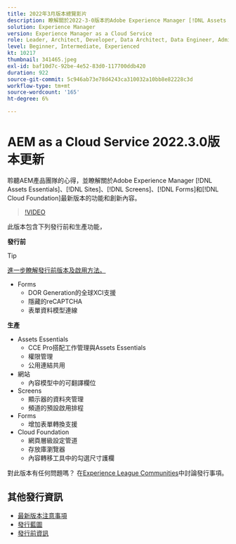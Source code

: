 ```yaml
---
title: 2022年3月版本總覽影片
description: 瞭解關於2022-3-0版本的Adobe Experience Manager [!DNL Assets Essentials], [!DNL Sites], [!DNL Screens], [!DNL Forms] 和 [!DNL Cloud Foundation]的最新功能和創新內容。
solution: Experience Manager
version: Experience Manager as a Cloud Service
role: Leader, Architect, Developer, Data Architect, Data Engineer, Admin, User
level: Beginner, Intermediate, Experienced
kt: 10217
thumbnail: 341465.jpeg
exl-id: baf10d7c-92be-4e52-83d0-117700ddb420
duration: 922
source-git-commit: 5c946ab73e78d4243ca310032a10bb8e82228c3d
workflow-type: tm+mt
source-wordcount: '165'
ht-degree: 6%

---
```


# AEM as a Cloud Service 2022.3.0版本更新

聆聽AEM產品團隊的心得，並瞭解關於Adobe Experience Manager [!DNL Assets Essentials]、[!DNL Sites]、[!DNL Screens]、[!DNL Forms]和[!DNL Cloud Foundation]最新版本的功能和創新內容。

>[!VIDEO](https://video.tv.adobe.com/v/341465/?quality=12&learn=on)

此版本包含下列發行前和生產功能，

**發行前**

>[!TIP]
>
>[進一步瞭解發行前版本及啟用方法。](https://experienceleague.adobe.com/docs/experience-manager-cloud-service/content/release-notes/prerelease.html?lang=zh-Hant)

* Forms
   * DOR Generation的全球XCI支援
   * 隱藏的reCAPTCHA
   * 表單資料模型連線

**生產**

* Assets Essentials
   * CCE Pro搭配工作管理與Assets Essentials
   * 權限管理
   * 公用連結共用
* 網站
   * 內容模型中的可翻譯欄位
* Screens
   * 顯示器的資料夾管理
   * 頻道的預設啟用排程
* Forms
   * 增加表單轉換支援
* Cloud Foundation
   * 網頁層級設定管道
   * 存放庫瀏覽器
   * 內容轉移工具中的勾選尺寸護欄

對此版本有任何問題嗎？  在[Experience League Communities](https://experienceleaguecommunities.adobe.com/t5/adobe-experience-manager/aem-as-a-cloud-service-2022-3-0-release-update/td-p/449599)中討論發行事項。

## 其他發行資訊

* [最新版本注意事項](https://experienceleague.adobe.com/docs/experience-manager-cloud-service/content/release-notes/home.html?lang=zh-Hant)
* [發行藍圖](https://experienceleague.adobe.com/docs/experience-manager-release-information/aem-release-updates/update-releases-roadmap.html?lang=zh-Hant)
* [發行前資訊](https://experienceleague.adobe.com/docs/experience-manager-cloud-service/content/release-notes/prerelease.html?lang=zh-Hant)
